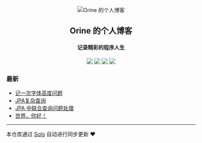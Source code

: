 <p align="center"><img alt="Orine 的个人博客" src="https://static.b3log.org/images/brand/solo-32.png"></p><h2 align="center">
Orine 的个人博客
</h2>

<h4 align="center">记录精彩的程序人生</h4>
<p align="center"><a title="Orine 的个人博客" target="_blank" href="https://github.com/OrineK/solo-blog"><img src="https://img.shields.io/github/last-commit/OrineK/solo-blog.svg?style=flat-square&color=FF9900"></a>
<a title="GitHub repo size in bytes" target="_blank" href="https://github.com/OrineK/solo-blog"><img src="https://img.shields.io/github/repo-size/OrineK/solo-blog.svg?style=flat-square"></a>
<a title="Solo Version" target="_blank" href="https://github.com/b3log/solo/releases"><img src="https://img.shields.io/badge/solo-3.6.3-f1e05a.svg?style=flat-square&color=blueviolet"></a>
<a title="Hits" target="_blank" href="https://github.com/b3log/hits"><img src="https://hits.b3log.org/OrineK/solo-blog.svg"></a></p>

### 最新

* [记一次字体高度问题](http://blog.jporine.cn/articles/2019/09/12/1568268850451.html)
* [JPA复杂查询](http://blog.jporine.cn/articles/2019/08/23/1566552466558.html)
* [JPA 中联合查询问题处理](http://blog.jporine.cn/articles/2019/08/07/1565159060461.html)
* [世界，你好！](http://blog.jporine.cn/hello-solo)



---

本仓库通过 [Solo](https://github.com/b3log/solo) 自动进行同步更新 ❤️ 